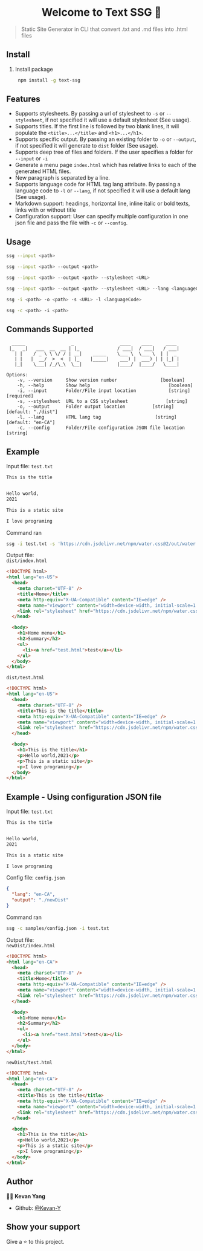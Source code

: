<h1 align="center">Welcome to Text SSG 👋</h1>

> Static Site Generator in CLI that convert .txt and .md files into .html files

## Install

1. Install package

   ```bash
    npm install -g text-ssg
   ```

## Features

- Supports stylesheets. By passing a url of stylesheet to `-s` or `--stylesheet`, if not specified
  it will use a default stylesheet (See usage).
- Supports titles. If the first line is followed by two blank lines, it will populate the
  `<title>...</title>` and `<h1>...</h1>`.
- Supports specific output. By passing an existing folder to `-o` or `--output`, if not specified it
  will generate to `dist` folder (See usage).
- Supports deep tree of files and folders. If the user specifies a folder for `--input` or `-i`
- Generate a menu page `index.html` which has relative links to each of the generated HTML files.
- New paragraph is separated by a line.
- Supports language code for HTML tag lang attribute. By passing a language code to `-l` or
  `--lang`, if not specified it will use a default lang (See usage).
- Markdown support: headings, horizontal line, inline italic or bold texts, links with or without
  title
- Configuration support: User can specify multiple configuration in one json file and pass the file
  with `-c` or `--config`.

## Usage

```bash
ssg --input <path>

ssg --input <path> --output <path>

ssg --input <path> --output <path> --stylesheet <URL>

ssg --input <path> --output <path> --stylesheet <URL> --lang <languageCode>

ssg -i <path> -o <path> -s <URL> -l <languageCode>

ssg -c <path> -i <path>
```

## Commands Supported

```none
  _____                 _                 ____    ____     ____
 |_   _|   ___  __  __ | |_              / ___|  / ___|   / ___|
   | |    / _ \ \ \/ / | __|    _____    \___ \  \___ \  | |  _
   | |   |  __/  >  <  | |_    |_____|    ___) |  ___) | | |_| |
   |_|    \___| /_/\_\  \__|             |____/  |____/   \____|

Options:
    -v, --version     Show version number                [boolean]
    -h, --help        Show help                             [boolean]
    -i, --input       Folder/File input location            [string] [required]
    -s, --stylesheet  URL to a CSS stylesheet              [string]
    -o, --output      Folder output location          [string] [default: "./dist"]
    -l, --lang        HTML lang tag                    [string] [default: "en-CA"]
    -c, --config      Folder/File configuration JSON file location        [string]
```

## Example

Input file: `test.txt`

```txt
This is the title


Hello world,
2021

This is a static site

I love programing
```

Command ran

```bash
ssg -i test.txt -s 'https://cdn.jsdelivr.net/npm/water.css@2/out/water.css' -l en-US
```

Output file: <br/>`dist/index.html`

```html
<!DOCTYPE html>
<html lang="en-US">
  <head>
    <meta charset="UTF-8" />
    <title>Home</title>
    <meta http-equiv="X-UA-Compatible" content="IE=edge" />
    <meta name="viewport" content="width=device-width, initial-scale=1.0" />
    <link rel="stylesheet" href="https://cdn.jsdelivr.net/npm/water.css@2/out/water.css" />
  </head>

  <body>
    <h1>Home menu</h1>
    <h2>Summary</h2>
    <ul>
      <li><a href="test.html">test</a></li>
    </ul>
  </body>
</html>
```

`dist/test.html`

```html
<!DOCTYPE html>
<html lang="en-US">
  <head>
    <meta charset="UTF-8" />
    <title>This is the title</title>
    <meta http-equiv="X-UA-Compatible" content="IE=edge" />
    <meta name="viewport" content="width=device-width, initial-scale=1.0" />
    <link rel="stylesheet" href="https://cdn.jsdelivr.net/npm/water.css@2/out/water.css" />
  </head>

  <body>
    <h1>This is the title</h1>
    <p>Hello world,2021</p>
    <p>This is a static site</p>
    <p>I love programing</p>
  </body>
</html>
```

## Example - Using configuration JSON file

Input file: `test.txt`

```txt
This is the title


Hello world,
2021

This is a static site

I love programing
```

Config file: `config.json`

```json
{
  "lang": "en-CA",
  "output": "./newDist"
}
```

Command ran

```bash
ssg -c samples/config.json -i test.txt
```

Output file: <br/>`newDist/index.html`

```html
<!DOCTYPE html>
<html lang="en-CA">
  <head>
    <meta charset="UTF-8" />
    <title>Home</title>
    <meta http-equiv="X-UA-Compatible" content="IE=edge" />
    <meta name="viewport" content="width=device-width, initial-scale=1.0" />
    <link rel="stylesheet" href="https://cdn.jsdelivr.net/npm/water.css@2/out/water.css" />
  </head>

  <body>
    <h1>Home menu</h1>
    <h2>Summary</h2>
    <ul>
      <li><a href="test.html">test</a></li>
    </ul>
  </body>
</html>
```

`newDist/test.html`

```html
<!DOCTYPE html>
<html lang="en-CA">
  <head>
    <meta charset="UTF-8" />
    <title>This is the title</title>
    <meta http-equiv="X-UA-Compatible" content="IE=edge" />
    <meta name="viewport" content="width=device-width, initial-scale=1.0" />
    <link rel="stylesheet" href="https://cdn.jsdelivr.net/npm/water.css@2/out/water.css" />
  </head>

  <body>
    <h1>This is the title</h1>
    <p>Hello world,2021</p>
    <p>This is a static site</p>
    <p>I love programing</p>
  </body>
</html>
```

## Author

👨‍💻 **Kevan Yang**

- Github: [@Kevan-Y](https://github.com/Kevan-Y)

## Show your support

Give a ⭐️ to this project.
